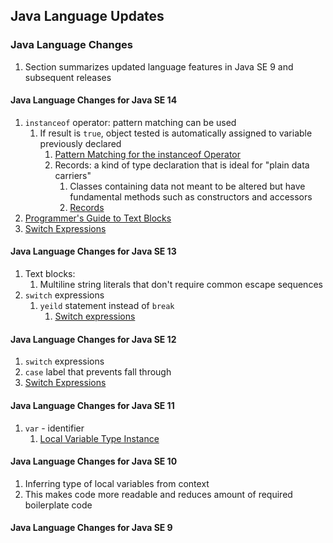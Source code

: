 ## Java Language Updates ##
### Java Language Changes ###
1. Section summarizes updated language features in Java SE 9 and subsequent releases

#### Java Language Changes for Java SE 14 ####
1. `instanceof` operator: pattern matching can be used
	1. If result is `true`, object tested is automatically assigned to variable previously declared
		1. [Pattern Matching for the instanceof Operator](https://docs.oracle.com/en/java/javase/14/language/pattern-matching-instanceof-operator.html#GUID-843060B5-240C-4F47-A7B0-95C42E5B08A7)
		2. Records: a kind of type declaration that is ideal for "plain data carriers"
			1. Classes containing data not meant to be altered but have fundamental methods such as constructors and accessors
			2. [Records](https://docs.oracle.com/en/java/javase/14/language/records.html#GUID-6699E26F-4A9B-4393-A08B-1E47D4B2D263)
2. [Programmer's Guide to Text Blocks](http://www.oracle.com/pls/topic/lookup?ctx=javase14&id=text_blocks)
3. [Switch Expressions](https://docs.oracle.com/en/java/javase/14/language/switch-expressions.html#GUID-BA4F63E3-4823-43C6-A5F3-BAA4A2EF3ADC)

#### Java Language Changes for Java SE 13 ####
1. Text blocks:
	1. Multiline string literals that don't require common escape sequences
2. `switch` expressions
	1. `yeild` statement instead of `break`
		1. [Switch expressions](http://www.oracle.com/pls/topic/lookup?ctx=javase13&id=JSLAN-GUID-BA4F63E3-4823-43C6-A5F3-BAA4A2EF3ADC#GUID-BA4F63E3-4823-43C6-A5F3-BAA4A2EF3ADC)

#### Java Language Changes for Java SE 12 ####
1. `switch` expressions
2. `case` label that prevents fall through
3. [Switch Expressions](http://www.oracle.com/pls/topic/lookup?ctx=javase12&id=JSLAN-GUID-BA4F63E3-4823-43C6-A5F3-BAA4A2EF3ADC)

#### Java Language Changes for Java SE 11 ####
1. `var` - identifier
	1. [Local Variable Type Instance](https://docs.oracle.com/en/java/javase/14/language/local-variable-type-inference.html#GUID-D2C58FE6-1065-4B50-9326-57DD8EC358AC)

#### Java Language Changes for Java SE 10 ####
1. Inferring type of local variables from context
2. This makes code more readable and reduces amount of required boilerplate code

#### Java Language Changes for Java SE 9 ####
